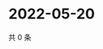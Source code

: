 # 2022-05-20

共 0 条

<!-- BEGIN WEIBO -->
<!-- 最后更新时间 Fri May 20 2022 22:14:56 GMT+0800 (China Standard Time) -->

<!-- END WEIBO -->
